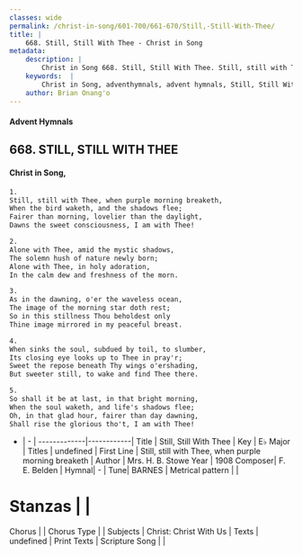 ```yaml
---
classes: wide
permalink: /christ-in-song/601-700/661-670/Still,-Still-With-Thee/
title: |
    668. Still, Still With Thee - Christ in Song
metadata:
    description: |
        Christ in Song 668. Still, Still With Thee. Still, still with Thee, when purple morning breaketh, When the bird waketh, and the shadows flee; Fairer than morning, lovelier than the daylight, Dawns the sweet consciousness, I am with Thee!
    keywords:  |
        Christ in Song, adventhymnals, advent hymnals, Still, Still With Thee, Still, still with Thee, when purple morning breaketh. 
    author: Brian Onang'o
---
```


#### Advent Hymnals
## 668. STILL, STILL WITH THEE
####  Christ in Song,

```txt
1.
Still, still with Thee, when purple morning breaketh,
When the bird waketh, and the shadows flee;
Fairer than morning, lovelier than the daylight,
Dawns the sweet consciousness, I am with Thee!

2.
Alone with Thee, amid the mystic shadows,
The solemn hush of nature newly born;
Alone with Thee, in holy adoration,
In the calm dew and freshness of the morn.

3.
As in the dawning, o'er the waveless ocean,
The image of the morning star doth rest;
So in this stillness Thou beholdest only 
Thine image mirrored in my peaceful breast.

4.
When sinks the soul, subdued by toil, to slumber,
Its closing eye looks up to Thee in pray'r;
Sweet the repose beneath Thy wings o'ershading,
But sweeter still, to wake and find Thee there.

5.
So shall it be at last, in that bright morning,
When the soul waketh, and life's shadows flee;
Oh, in that glad hour, fairer than day dawning,
Shall rise the glorious tho't, I am with Thee!


```

- |   -  |
-------------|------------|
Title | Still, Still With Thee |
Key | E♭ Major |
Titles | undefined |
First Line | Still, still with Thee, when purple morning breaketh |
Author | Mrs. H. B. Stowe
Year | 1908
Composer| F. E. Belden |
Hymnal|  - |
Tune| BARNES |
Metrical pattern | |
# Stanzas |  |
Chorus |  |
Chorus Type |  |
Subjects | Christ: Christ With Us |
Texts | undefined |
Print Texts | 
Scripture Song |  |
    
